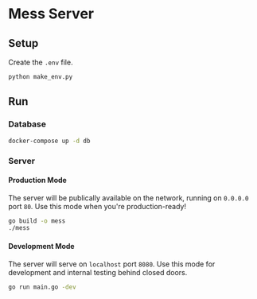 # Mess Server

## Setup

Create the `.env` file.

```bash
python make_env.py
```

## Run

### Database

```bash
docker-compose up -d db
```

### Server

#### Production Mode

The server will be publically available on the network, running on `0.0.0.0`
port `80`. Use this mode when you're production-ready!

```bash
go build -o mess
./mess
```

#### Development Mode

The server will serve on `localhost` port `8080`. Use this mode for development
and internal testing behind closed doors.

```bash
go run main.go -dev
```
